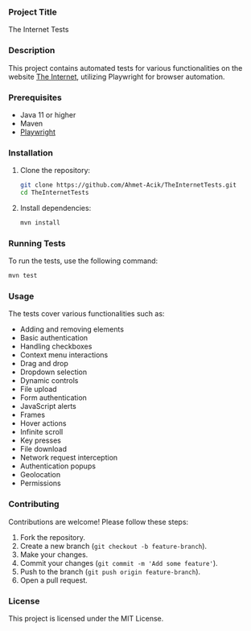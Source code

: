 ### Project Title
The Internet Tests

### Description
This project contains automated tests for various functionalities on the website [The Internet](https://the-internet.herokuapp.com/), utilizing Playwright for browser automation.

### Prerequisites
- Java 11 or higher
- Maven
- [Playwright](https://playwright.dev/java/docs/intro)

### Installation
1. Clone the repository:
    ```sh
    git clone https://github.com/Ahmet-Acik/TheInternetTests.git
    cd TheInternetTests
    ```

2. Install dependencies:
    ```sh
    mvn install
    ```

### Running Tests
To run the tests, use the following command:
```sh
mvn test
```

### Usage
The tests cover various functionalities such as:
- Adding and removing elements
- Basic authentication
- Handling checkboxes
- Context menu interactions
- Drag and drop
- Dropdown selection
- Dynamic controls
- File upload
- Form authentication
- JavaScript alerts
- Frames
- Hover actions
- Infinite scroll
- Key presses
- File download
- Network request interception
- Authentication popups
- Geolocation
- Permissions

### Contributing
Contributions are welcome! Please follow these steps:
1. Fork the repository.
2. Create a new branch (`git checkout -b feature-branch`).
3. Make your changes.
4. Commit your changes (`git commit -m 'Add some feature'`).
5. Push to the branch (`git push origin feature-branch`).
6. Open a pull request.

### License
This project is licensed under the MIT License.